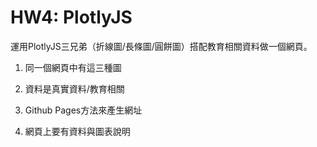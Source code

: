 # HW4: PlotlyJS

運用PlotlyJS三兄弟（折線圖/長條圖/圓餅圖）搭配教育相關資料做一個網頁。

1. 同一個網頁中有這三種圖

2. 資料是真實資料/教育相關

3. Github Pages方法來產生網址

4. 網頁上要有資料與圖表說明
